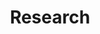 ---
title: Research
type: landing

sections:
  - block: markdown
    id: research-markdown
    content:
      title: Background
      subtitle: Subtitle 1
      text: Neuroblastoma is the most common extracranial solid pediatric cancer accounting for 8-10% of cancers in childhood and 15% of pediatric oncology deaths. Neuroblastoma arises from the developing sympatho-adrenal lineage during the embryonic development. It is a genetically heterogeneous disease with a diverse clinical outcome ranging from spontaneous tumour regression to malignant metastatic disease with relapses and poor response to current therapy. While patients whose tumours undergo spontaneous regression or maturation (ganglioneuroblastomas, ganglioneuromas) have mostly an excellent outcome, only a minority of children with aggressive tumours can be cured. Despite the advances in genomic and trancriptomic analyses, the identification of molecular determinants of the very poor therapeutic response and worst outcome of high-risk patients remains challenging. Thus, a better understanding of the biology of both, spontaneously regressing/maturing and aggressive tumours is of high interest to develop novel treatment approaches.
---